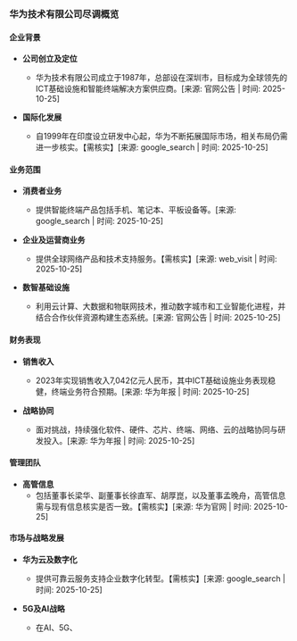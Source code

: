 ### 华为技术有限公司尽调概览

#### 企业背景
- **公司创立及定位**
  - 华为技术有限公司成立于1987年，总部设在深圳市，目标成为全球领先的ICT基础设施和智能终端解决方案供应商。[来源: 官网公告 | 时间: 2025-10-25]

- **国际化发展**
  - 自1999年在印度设立研发中心起，华为不断拓展国际市场，相关布局仍需进一步核实。【需核实】[来源: google_search | 时间: 2025-10-25]

#### 业务范围
- **消费者业务**
  - 提供智能终端产品包括手机、笔记本、平板设备等。[来源: google_search | 时间: 2025-10-25]

- **企业及运营商业务**
  - 提供全球网络产品和技术支持服务。【需核实】[来源: web_visit | 时间: 2025-10-25]

- **数智基础设施**
  - 利用云计算、大数据和物联网技术，推动数字城市和工业智能化进程，并结合合作伙伴资源构建生态系统。[来源: 官网公告 | 时间: 2025-10-25]

#### 财务表现
- **销售收入**
  - 2023年实现销售收入7,042亿元人民币，其中ICT基础设施业务表现稳健，终端业务符合预期。[来源: 华为年报 | 时间: 2025-10-25]

- **战略协同**
  - 面对挑战，持续强化软件、硬件、芯片、终端、网络、云的战略协同与研发投入。[来源: 华为年报 | 时间: 2025-10-25]

#### 管理团队
- **高管信息**
  - 包括董事长梁华、副董事长徐直军、胡厚崑，以及董事孟晚舟，高管信息需与现有信息核实是否一致。【需核实】[来源: 华为官网 | 时间: 2025-10-25]

#### 市场与战略发展
- **华为云及数字化**
  - 提供可靠云服务支持企业数字化转型。【需核实】[来源: google_search | 时间: 2025-10-25]

- **5G及AI战略**
  - 在AI、5G、